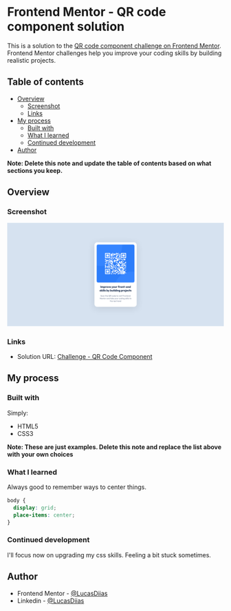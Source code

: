 # Frontend Mentor - QR code component solution

This is a solution to the [QR code component challenge on Frontend Mentor](https://www.frontendmentor.io/challenges/qr-code-component-iux_sIO_H). Frontend Mentor challenges help you improve your coding skills by building realistic projects.

## Table of contents

- [Overview](#overview)
  - [Screenshot](#screenshot)
  - [Links](#links)
- [My process](#my-process)
  - [Built with](#built-with)
  - [What I learned](#what-i-learned)
  - [Continued development](#continued-development)
- [Author](#author)

**Note: Delete this note and update the table of contents based on what sections you keep.**

## Overview

### Screenshot

![](./screenshot.png)

### Links

- Solution URL: [Challenge - QR Code Component](https://lucasdiias.github.io/challenges-qr-code-component/)

## My process

### Built with

Simply:

- HTML5
- CSS3

**Note: These are just examples. Delete this note and replace the list above with your own choices**

### What I learned

Always good to remember ways to center things.

```css
body {
  display: grid;
  place-items: center;
}
```

### Continued development

I'll focus now on upgrading my css skills. Feeling a bit stuck sometimes.

## Author

- Frontend Mentor - [@LucasDiias](https://www.frontendmentor.io/profile/LucasDiias)
- Linkedin - [@LucasDiias](https://www.linkedin.com/in/lucasdiias/)

